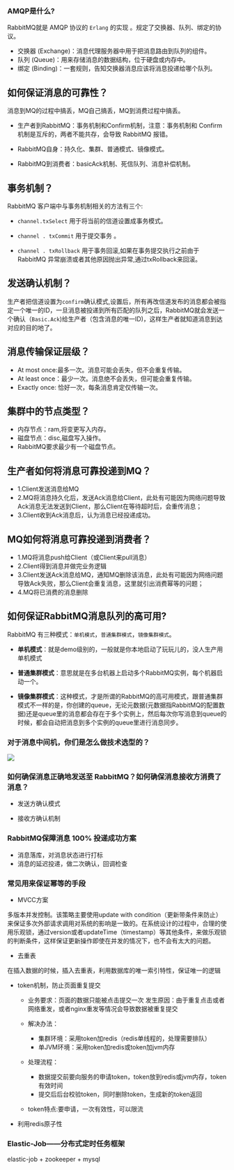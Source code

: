 ### AMQP是什么?

RabbitMQ就是 AMQP 协议的 `Erlang` 的实现 。规定了交换器、队列、绑定的协议。

- 交换器 (Exchange)：消息代理服务器中用于把消息路由到队列的组件。
- 队列 (Queue)：用来存储消息的数据结构，位于硬盘或内存中。
- 绑定 (Binding)：一套规则，告知交换器消息应该将消息投递给哪个队列。



## 如何保证消息的可靠性？

消息到MQ的过程中搞丢，MQ自己搞丢，MQ到消费过程中搞丢。

- 生产者到RabbitMQ：事务机制和Confirm机制，注意：事务机制和 Confirm 机制是互斥的，两者不能共存，会导致 RabbitMQ 报错。

- RabbitMQ自身：持久化、集群、普通模式、镜像模式。

- RabbitMQ到消费者：basicAck机制、死信队列、消息补偿机制。

## 事务机制？

RabbitMQ 客户端中与事务机制相关的方法有三个:

- `channel.txSelect` 用于将当前的信道设置成事务模式。

- `channel . txCommit` 用于提交事务 。

- `channel . txRollback` 用于事务回滚,如果在事务提交执行之前由于 RabbitMQ 异常崩溃或者其他原因抛出异常,通过txRollback来回滚。

## 发送确认机制？

生产者把信道设置为`confirm`确认模式,设置后，所有再改信道发布的消息都会被指定一个唯一的ID，一旦消息被投递到所有匹配的队列之后，RabbitMQ就会发送一个确认（`Basic.Ack`)给生产者（包含消息的唯一ID)，这样生产者就知道消息到达对应的目的地了。

## 消息传输保证层级？

- At most once:最多一次。消息可能会丢失，但不会重复传输。
- At least once：最少一次。消息绝不会丢失，但可能会重复传输。
- Exactly once:  恰好一次，每条消息肯定仅传输一次。

## 集群中的节点类型？

- 内存节点：ram,将变更写入内存。
- 磁盘节点：disc,磁盘写入操作。
- RabbitMQ要求最少有一个磁盘节点。

## 生产者如何将消息可靠投递到MQ？
- 1.Client发送消息给MQ
- 2.MQ将消息持久化后，发送Ack消息给Client，此处有可能因为网络问题导致Ack消息无法发送到Client，那么Client在等待超时后，会重传消息；
- 3.Client收到Ack消息后，认为消息已经投递成功。

##  MQ如何将消息可靠投递到消费者？
- 1.MQ将消息push给Client（或Client来pull消息）
- 2.Client得到消息并做完业务逻辑
- 3.Client发送Ack消息给MQ，通知MQ删除该消息，此处有可能因为网络问题导致Ack失败，那么Client会重复消息，这里就引出消费幂等的问题；
- 4.MQ将已消费的消息删除

## 如何保证RabbitMQ消息队列的高可用?

RabbitMQ 有三种模式：`单机模式`，`普通集群模式`，`镜像集群模式`。

- **单机模式**：就是demo级别的，一般就是你本地启动了玩玩儿的，没人生产用单机模式

- **普通集群模式**：意思就是在多台机器上启动多个RabbitMQ实例，每个机器启动一个。

- **镜像集群模式**：这种模式，才是所谓的RabbitMQ的高可用模式，跟普通集群模式不一样的是，你创建的queue，无论元数据(元数据指RabbitMQ的配置数据)还是queue里的消息都会存在于多个实例上，然后每次你写消息到queue的时候，都会自动把消息到多个实例的queue里进行消息同步。

### 对于消息中间机，你们是怎么做技术选型的？

![](D:\document\image\26522304-072abf437100feb0.webp)



### 如何确保消息正确地发送至 RabbitMQ？如何确保消息接收方消费了消息？

- 发送方确认模式

- 接收方确认机制

### RabbitMQ保障消息 100% 投递成功方案

- 消息落库，对消息状态进行打标
- 消息的延迟投递，做二次确认，回调检查

### 常见用来保证幂等的手段

- MVCC方案

多版本并发控制。该策略主要使用update with condition（更新带条件来防止）来保证多次外部请求调用对系统的影响是一致的。在系统设计的过程中，合理的使用乐观锁，通过version或者updateTime（timestamp）等其他条件，来做乐观锁的判断条件，这样保证更新操作即使在并发的情况下，也不会有太大的问题。

- 去重表

在插入数据的时候，插入去重表，利用数据库的唯一索引特性，保证唯一的逻辑

- token机制，防止页面重复提交

  - 业务要求：页面的数据只能被点击提交一次
  发生原因：由于重复点击或者网络重发，或者nginx重发等情况会导致数据被重复提交

  - 解决办法：
    - 集群环境：采用token加redis（redis单线程的，处理需要排队）
    - 单JVM环境：采用token加redis或token加jvm内存

  - 处理流程：
    - 数据提交前要向服务的申请token，token放到redis或jvm内存，token有效时间
    - 提交后后台校验token，同时删除token，生成新的token返回

  - token特点:要申请，一次有效性，可以限流
- 利用redis原子性

### Elastic-Job——分布式定时任务框架
elastic-job + zookeeper + mysql